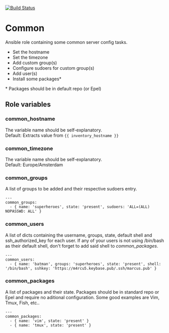 [![Build Status](https://travis-ci.org/m4rcu5nl/ansible-role-common.svg?branch=master)](https://travis-ci.org/m4rcu5nl/ansible-role-common)

Common
======
Ansible role containing some common server config tasks.

* Set the hostname
* Set the timezone
* Add custom group(s)
* Configure sudoers for custom group(s)
* Add user(s)
* Install some packages*

\* Packages should be in default repo (or Epel)    
    
Role variables
--------------
### common_hostname
The variable name should be self-explanatory.    
Default: Extracts value from `{{ inventory_hostname }}`

### common_timezone
The variable name should be self-explanatory.    
Default: Europe/Amsterdam

### common_groups
A list of groups to be added and their respective sudoers entry.    

    ---
    common_groups:
      - { name: 'superheroes', state: 'present', sudoers: 'ALL=(ALL) NOPASSWD: ALL' }

### common_users
A list of dicts containing the username, groups, state, default shell and ssh\_authorized\_key for each user. If any of your users is not using /bin/bash as their default shell, don't forget to add said shell to _common\_packages_.    

    ---
    common_users:
      - { name: 'batman', groups: 'superheroes', state: 'present', shell: '/bin/bash', sshkey: 'https://m4rcu5.keybase.pub/.ssh/marcus.pub' }

### common_packages
A list of packages and their state. Packages should be in standard repo or Epel and require no aditional configuration. Some good examples are Vim, Tmux, Fish, etc..    

    ---
    common_packages:
      - { name: 'vim', state: 'present' }
      - { name: 'tmux', state: 'present' }

